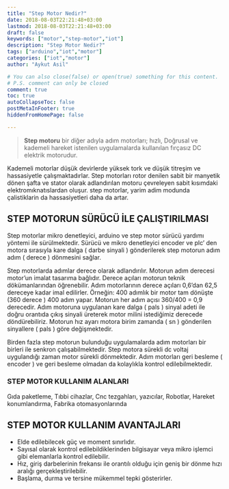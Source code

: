 ```yaml
---
title: "Step Motor Nedir?"
date: 2018-08-03T22:21:48+03:00
lastmod: 2018-08-03T22:21:48+03:00
draft: false
keywords: ["motor","step-motor","iot"]
description: "Step Motor Nedir?"
tags: ["arduino","iot","motor"]
categories: ["iot","motor"]
author: "Aykut Asil"

# You can also close(false) or open(true) something for this content.
# P.S. comment can only be closed
comment: true
toc: true
autoCollapseToc: false
postMetaInFooter: true
hiddenFromHomePage: false

---
```


> **Step motoru** bir diğer adıyla adım motorları; hızlı,  Doğrusal ve kademeli hareket istenilen uygulamalarda kullanılan fırçasız  DC elektrik motorudur.

Kademeli motorlar düşük devirlerde yüksek tork ve düşük titreşim ve hassasiyetle çalışmaktadırlar. Step  motorları rotor denilen sabit bir manyetik dönen şafta ve stator olarak adlandırılan motoru çevreleyen sabit kısımdaki elektromıknatıslardan oluşur. step motorlar, yarim adim modunda çalistiklarin da hassasiyetleri daha da artar.

## STEP MOTORUN SÜRÜCÜ İLE ÇALIŞTIRILMASI

Step motorlar mikro denetleyici, arduino ve step motor sürücü yardımı yöntemi ile sürülmektedir. Sürücü ve mikro denetleyici encoder ve plc’ den motora sırasıyla kare dalga ( darbe sinyali ) gönderilerek step motorun adım adım ( derece ) dönmesini sağlar.

Step motorlarda adımlar derece olarak adlandırılır. Motorun adım derecesi motor’un imalat tasarıma bağlıdır. Derece açıları motorun teknik dökümanlarından öğrenebilir. Adım motorlarının derece açıları 0,6’dan 62,5 dereceye kadar imal edilirler. Örneğin: 400 adımlık bir motor tam dönüşte  (360 derece ) 400 adım yapar. Motorun her adım açısı 360/400 = 0,9 derecedir.  Adım motoruna uygulanan kare dalga ( pals ) sinyal adeti ile doğru orantıda çıkış sinyali üreterek motor milini istediğimiz derecede döndürebiliriz. Motorun hız ayarı motora birim zamanda ( sn ) gönderilen sinyallere ( pals ) göre değişmektedir.

Birden fazla step motorun bulunduğu uygulamalarda adım motorları bir birleri ile senkron çalışabilmektedir. Step motora sürekli dc voltaj uygulandığı zaman motor sürekli dönmektedir. Adım motorları geri besleme ( encoder ) ve geri besleme olmadan da kolaylıkla kontrol edilebilmektedir.

### STEP MOTOR KULLANIM ALANLARI

Gıda paketleme, Tıbbi cihazlar, Cnc tezgahları, yazıcılar, Robotlar, Hareket konumlandırma, Fabrika otomasyonlarında

## STEP MOTOR KULLANIM AVANTAJLARI

- Elde edilebilecek güç ve moment sınırlıdır.
- Sayısal olarak kontrol edilebildiklerinden bilgisayar veya mikro işlemci gibi elemanlarla kontrol edilebilir.
- Hız, giriş darbelerinin frekansı ile orantılı olduğu için geniş bir dönme hızı aralığı gerçekleştirilebilir.
- Başlama, durma ve tersine mükemmel tepki gösterirler.